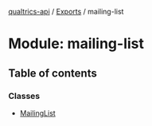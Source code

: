 [qualtrics-api](../README.md) / [Exports](../modules.md) / mailing-list

# Module: mailing-list

## Table of contents

### Classes

- [MailingList](../classes/mailing_list.MailingList.md)

